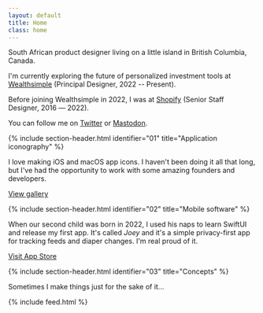 ```yaml
---
layout: default
title: Home
class: home
---
```


South African product designer living on a little island in British Columbia, Canada. 

I'm currently exploring the future of personalized investment tools at [Wealthsimple](https://www.wealthsimple.com/en-ca) (Principal Designer, 2022 -- Present).

Before joining Wealthsimple in 2022, I was at [Shopify](https://www.shopify.com/) (Senior Staff Designer, 2016 –– 2022).

You can follow me on [Twitter](https://twitter.com/AdamWhitcroft) or [Mastodon](https://mastodon.design/@adam).

{% include section-header.html identifier="01" title="Application iconography" %}

I love making iOS and macOS app icons. I haven't been doing it all that long, but I've had the opportunity to work with some amazing founders and developers.

<a href="/icons/" class="button">View gallery</a>

{% include section-header.html identifier="02" title="Mobile software" %}

When our second child was born in 2022, I used his naps to learn SwiftUI and release my first app. It's called _Joey_ and it's a simple privacy-first app for tracking feeds and diaper changes. I'm real proud of it.

<a href="https://apps.apple.com/ca/app/joey/id1640592100" class="button">Visit App Store</a>

{% include section-header.html identifier="03" title="Concepts" %}

Sometimes I make things just for the sake of it...

{% include feed.html %}